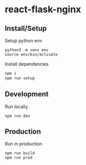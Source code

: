 # react-flask-nginx

## Install/Setup

Setup python env
```
python3 -m venv env
source env/bin/activate
```

Install dependencies
```bash
npm i
npm run setup
```

## Development

Run locally 
```
npm run dev
```

## Production

Run in production
```
npm run build
npm run prod
```